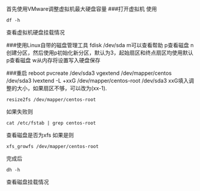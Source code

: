 首先使用VMware调整虚拟机最大硬盘容量
###打开虚拟机
使用
        
    df -h
查看虚拟机硬盘挂载情况

###使用Linux自带的磁盘管理工具
    fdisk /dev/sda
m可以查看帮助
p查看磁盘
n创建分区，然后使用p初始化新分区，默认为3，起始扇区和终点扇区均使用默认
p查看磁盘
w从内存将设置写入硬盘保存

###重启
    reboot
    pvcreate /dev/sda3
    vgextend /dev/mapper/centos /dev/sda3
    lvextend -L +xxG /dev/mapper/centos-root /dev/sda3
xxG填入调整的大小，如果扇区不够，可以改为(xx-1).

    resize2fs /dev/mapper/centos-root
如果失败则

    cat /etc/fstab | grep centos-root
查看磁盘是否为xfs
如果是则    

    xfs_growfs /dev/mapper/centos-root
完成后 

    dh -h
查看磁盘挂载情况